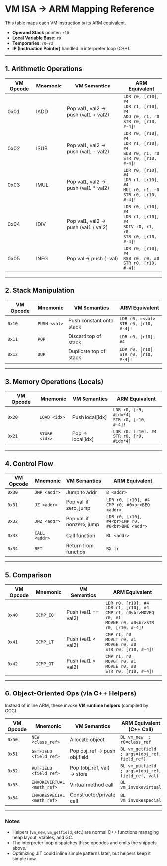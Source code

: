 # VM ISA → ARM Mapping Reference

This table maps each VM instruction to its ARM equivalent.

- **Operand Stack** pointer: `r10`
- **Local Variable Base**: `r9`
- **Temporaries**: `r0–r3`
- **IP (Instruction Pointer)** handled in interpreter loop (C++).

---

## 1. Arithmetic Operations

| VM Opcode | Mnemonic | VM Semantics                         | ARM Equivalent                                                                                     |
|-----------|----------|--------------------------------------|----------------------------------------------------------------------------------------------------|
| 0x01      | IADD     | Pop val1, val2 → push (val1 + val2)  | `LDR r0, [r10], #4`  <br> `LDR r1, [r10], #4`  <br> `ADD r0, r1, r0`  <br> `STR r0, [r10, #-4]!`   |
| 0x02      | ISUB     | Pop val1, val2 → push (val1 - val2)  | `LDR r0, [r10], #4`  <br> `LDR r1, [r10], #4`  <br> `SUB r0, r1, r0`  <br> `STR r0, [r10, #-4]!`   |
| 0x03      | IMUL     | Pop val1, val2 → push (val1 * val2)  | `LDR r0, [r10], #4`  <br> `LDR r1, [r10], #4`  <br> `MUL r0, r1, r0`  <br> `STR r0, [r10, #-4]!`   |
| 0x04      | IDIV     | Pop val1, val2 → push (val1 / val2)  | `LDR r0, [r10], #4`  <br> `LDR r1, [r10], #4`  <br> `SDIV r0, r1, r0`  <br> `STR r0, [r10, #-4]!`  |
| 0x05      | INEG     | Pop val → push (-val)                | `LDR r0, [r10], #4`  <br> `RSB r0, r0, #0`  <br> `STR r0, [r10, #-4]!`                             |

---

## 2. Stack Manipulation

| VM Opcode | Mnemonic     | VM Semantics             | ARM Equivalent                              |
| --------- | ------------ | ------------------------ | --------------------------------------------|
| `0x10`    | `PUSH <val>` | Push constant onto stack | `LDR r0, =<val>` <br> `STR r0, [r10, #-4]!` |
| `0x11`    | `POP`        | Discard top of stack     | `LDR r0, [r10], #4`                         |
| `0x12`    | `DUP`        | Duplicate top of stack   | `LDR r0, [r10]` <br> `STR r0, [r10, #-4]!`  |

---

## 3. Memory Operations (Locals)

| VM Opcode | Mnemonic      | VM Semantics     | ARM Equivalent                                    |
| --------- | ------------- | ---------------- | ------------------------------------------------- |
| `0x20`    | `LOAD <idx>`  | Push local[idx]  | `LDR r0, [r9, #idx*4]` <br> `STR r0, [r10, #-4]!` |
| `0x21`    | `STORE <idx>` | Pop → local[idx] | `LDR r0, [r10], #4` <br> `STR r0, [r9, #idx*4]`   |

---

## 4. Control Flow

| VM Opcode | Mnemonic      | VM Semantics              | ARM Equivalent                                        |
| --------- | ------------- | ------------------------- | ----------------------------------------------------- |
| `0x30`    | `JMP <addr>`  | Jump to addr              | `B <addr>`                                            |
| `0x31`    | `JZ <addr>`   | Pop val; if zero, jump    | `LDR r0, [r10], #4` <br>  `CMP r0, #0<br>BEQ <addr>`  |
| `0x32`    | `JNZ <addr>`  | Pop val; if nonzero, jump | `LDR r0, [r10], #4<br>CMP r0, #0<br>BNE <addr>`       |
| `0x33`    | `CALL <addr>` | Call function             | `BL <addr>`                                           |
| `0x34`    | `RET`         | Return from function      | `BX lr`                                               |

---

## 5. Comparison

| VM Opcode | Mnemonic  | VM Semantics        | ARM Equivalent                                                                                                |
| --------- | --------- | ------------------- | ------------------------------------------------------------------------------------------------------------- |
| `0x40`    | `ICMP_EQ` | Push (val1 == val2) | `LDR r0, [r10], #4` <br> `LDR r1, [r10], #4` <br> `CMP r1, r0<br>MOVEQ r0, #1` <br> `MOVNE r0, #0<br>STR r0, [r10, #-4]!` |
| `0x41`    | `ICMP_LT` | Push (val1 < val2)  | `CMP r1, r0` <br> `MOVLT r0, #1 `<br> `MOVGE r0, #0` <br>`STR r0, [r10, #-4]!`                                           |
| `0x42`    | `ICMP_GT` | Push (val1 > val2)  | `CMP r1, r0` <br> `MOVGT r0, #1` <br> `MOVLE r0, #0`<br>`STR r0, [r10, #-4]!`                                           |

---

## 6. Object-Oriented Ops (via C++ Helpers)

Instead of inline ARM, these invoke **VM runtime helpers** (compiled by GCC).

| VM Opcode | Mnemonic                   | VM Semantics                 | ARM Equivalent (C++ Call)                          |
| --------- | -------------------------- | ---------------------------- | -------------------------------------------------- |
| `0x50`    | `NEW <class_ref>`          | Allocate object              | `BL vm_new  ; r0=class_ref`                        |
| `0x51`    | `GETFIELD <field_ref>`     | Pop obj_ref → push obj.field | `BL vm_getfield  ; args=(obj_ref, field_ref)`      |
| `0x52`    | `PUTFIELD <field_ref>`     | Pop (obj_ref, val) → store   | `BL vm_putfield  ; args=(obj_ref, field_ref, val)` |
| `0x53`    | `INVOKEVIRTUAL <meth_ref>` | Virtual method call          | `BL vm_invokevirtual`                              |
| `0x54`    | `INVOKESPECIAL <meth_ref>` | Constructor/private call     | `BL vm_invokespecial`                              |

---

### Notes

- Helpers (`vm_new`, `vm_getfield`, etc.) are normal C++ functions managing heap layout, vtables, and GC.
- The interpreter loop dispatches these opcodes and emits the snippets above.
- Optimizing JIT could inline simple patterns later, but helpers keep it simple now.
